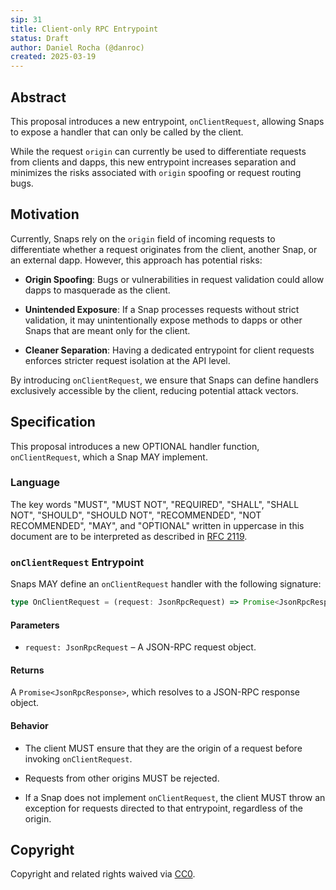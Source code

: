 ```yaml
---
sip: 31
title: Client-only RPC Entrypoint
status: Draft
author: Daniel Rocha (@danroc)
created: 2025-03-19
---
```


## Abstract

This proposal introduces a new entrypoint, `onClientRequest`, allowing Snaps to
expose a handler that can only be called by the client.

While the request `origin` can currently be used to differentiate requests from
clients and dapps, this new entrypoint increases separation and minimizes
the risks associated with `origin` spoofing or request routing bugs.

## Motivation

Currently, Snaps rely on the `origin` field of incoming requests to
differentiate whether a request originates from the client, another
Snap, or an external dapp. However, this approach has potential risks:

- **Origin Spoofing**: Bugs or vulnerabilities in request validation could
  allow dapps to masquerade as the client.

- **Unintended Exposure**: If a Snap processes requests without strict
  validation, it may unintentionally expose methods to dapps or other Snaps
  that are meant only for the client.

- **Cleaner Separation**: Having a dedicated entrypoint for client requests
  enforces stricter request isolation at the API level.

By introducing `onClientRequest`, we ensure that Snaps can define handlers
exclusively accessible by the client, reducing potential attack vectors.

## Specification

This proposal introduces a new OPTIONAL handler function, `onClientRequest`,
which a Snap MAY implement.

### Language

The key words "MUST", "MUST NOT", "REQUIRED", "SHALL", "SHALL NOT", "SHOULD",
"SHOULD NOT", "RECOMMENDED", "NOT RECOMMENDED", "MAY", and "OPTIONAL" written
in uppercase in this document are to be interpreted as described in [RFC
2119](https://www.ietf.org/rfc/rfc2119.txt).

### `onClientRequest` Entrypoint

Snaps MAY define an `onClientRequest` handler with the following signature:

```typescript
type OnClientRequest = (request: JsonRpcRequest) => Promise<JsonRpcResponse>;
```

#### Parameters

- `request: JsonRpcRequest` – A JSON-RPC request object.

#### Returns

A `Promise<JsonRpcResponse>`, which resolves to a JSON-RPC response object.

#### Behavior

- The client MUST ensure that they are the origin of a request before invoking
  `onClientRequest`.

- Requests from other origins MUST be rejected.

- If a Snap does not implement `onClientRequest`, the client MUST throw an
  exception for requests directed to that entrypoint, regardless of the origin.

## Copyright

Copyright and related rights waived via [CC0](../LICENSE).

